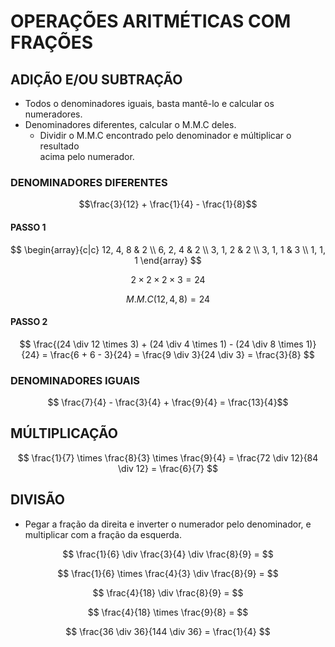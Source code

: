 # OPERAÇÕES ARITMÉTICAS COM FRAÇÕES

## ADIÇÃO E/OU SUBTRAÇÃO

* Todos o denominadores iguais, basta mantê-lo e calcular os numeradores.
* Denominadores diferentes, calcular o M.M.C deles.
    * Dividir o M.M.C encontrado pelo denominador e múltiplicar o resultado \
    acima pelo numerador.

### DENOMINADORES DIFERENTES

$$\frac{3}{12} + \frac{1}{4} - \frac{1}{8}$$

#### PASSO 1

$$
\begin{array}{c|c}
    12, 4, 8 & 2 \\
    6, 2, 4 & 2 \\
    3, 1, 2 & 2 \\
    3, 1, 1 & 3 \\
    1, 1, 1
\end{array}
$$

$$2 \times 2 \times 2 \times 3 = 24$$

$$M.M.C(12,4,8) = 24$$

#### PASSO 2

$$
\frac{(24 \div 12 \times 3) + (24 \div 4 \times 1) - (24 \div 8 \times 1)}{24} =
\frac{6 + 6 - 3}{24} =
\frac{9 \div 3}{24 \div 3} = \frac{3}{8}
$$

### DENOMINADORES IGUAIS

$$ \frac{7}{4} - \frac{3}{4} + \frac{9}{4} = \frac{13}{4}$$

## MÚLTIPLICAÇÃO

$$
\frac{1}{7} \times \frac{8}{3} \times \frac{9}{4} =
\frac{72 \div 12}{84 \div 12} = \frac{6}{7}
$$

## DIVISÃO

* Pegar a fração da direita e inverter o numerador pelo denominador, e multiplicar com a fração da esquerda.

$$
\frac{1}{6} \div \frac{3}{4} \div \frac{8}{9} =
$$

$$
\frac{1}{6} \times \frac{4}{3} \div \frac{8}{9} =
$$

$$
\frac{4}{18} \div \frac{8}{9} =
$$

$$
\frac{4}{18} \times \frac{9}{8} =
$$

$$
\frac{36 \div 36}{144 \div 36} = \frac{1}{4}
$$
